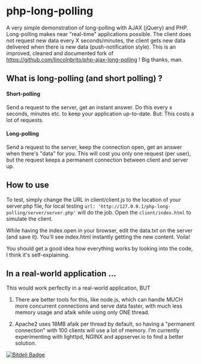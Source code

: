 # php-long-polling

A very simple demonstration of long-polling with AJAX (jQuery) and PHP. Long-polling makes near "real-time"
applications possible. The client does not request new data every X seconds/minutes, the client gets new data
delivered when there is new data (push-notification style). This is an improved, cleaned and documented
fork of https://github.com/lincolnbrito/php-ajax-long-polling ! Big thanks, man.

## What is long-polling (and short polling) ?

#### Short-polling

Send a request to the server, get an instant answer. Do this every x seconds, minutes etc. to keep your application
up-to-date. But: This costs a lot of requests.

#### Long-polling

Send a request to the server, keep the connection open, get an answer when there's "data" for you. This will cost you
only one request (per user), but the request keeps a permanent connection between client and server up.

## How to use

To test, simply change the URL in client/client.js to the location of your server.php file, for local testing
`url: 'http://127.0.0.1/php-long-polling/server/server.php'` will do the job. Open the `client/index.html` to simulate
the client.

While having the index.open in your browser, edit the data.txt on the server (and save it). You'll see index.html
instantly getting the new content. Voila!

You should get a good idea how everything works by looking into the code, I think it's self-explaining.

## In a real-world application ...

This would work perfectly in a real-world application, BUT

1. There are better tools for this, like node.js, which can handle MUCH more concurrent connections and serve
data faster, with much less memory usage and afaik while using only ONE thread.

2. Apache2 uses 18MB afaik per thread by default, so having a "permanent connection" with 100 clients will use a lot
of memory. I'm currently experimenting with lighttpd, NGINX and appserver.io to find a better solution.


[![Bitdeli Badge](https://d2weczhvl823v0.cloudfront.net/panique/php-long-polling/trend.png)](https://bitdeli.com/free "Bitdeli Badge")

